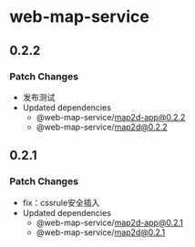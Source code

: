 # web-map-service

## 0.2.2

### Patch Changes

- 发布测试
- Updated dependencies
  - @web-map-service/map2d-app@0.2.2
  - @web-map-service/map2d@0.2.2

## 0.2.1

### Patch Changes

- fix：cssrule安全插入
- Updated dependencies
  - @web-map-service/map2d-app@0.2.1
  - @web-map-service/map2d@0.2.1
